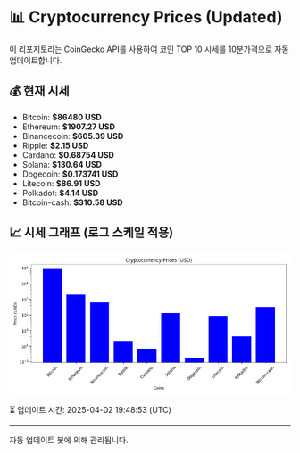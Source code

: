 
# 📊 Cryptocurrency Prices (Updated)

이 리포지토리는 CoinGecko API를 사용하여 코인 TOP 10 시세를 10분가격으로 자동 업데이트합니다.

## 💰 현재 시세
- Bitcoin: **$86480 USD**
- Ethereum: **$1907.27 USD**
- Binancecoin: **$605.39 USD**
- Ripple: **$2.15 USD**
- Cardano: **$0.68754 USD**
- Solana: **$130.64 USD**
- Dogecoin: **$0.173741 USD**
- Litecoin: **$86.91 USD**
- Polkadot: **$4.14 USD**
- Bitcoin-cash: **$310.58 USD**

## 📈 시세 그래프 (로그 스케일 적용)
![Crypto Prices](crypto_prices.png)

⏳ 업데이트 시간: 2025-04-02 19:48:53 (UTC)

---
자동 업데이트 봇에 의해 관리됩니다.
